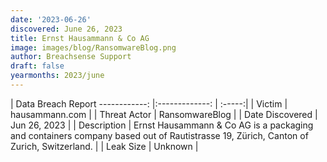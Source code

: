 ```yaml
---
date: '2023-06-26'
discovered: June 26, 2023
title: Ernst Hausammann & Co AG
image: images/blog/RansomwareBlog.png
author: Breachsense Support
draft: false
yearmonths: 2023/june
---
```



| Data Breach Report
------------:     |:-------------:    | :-----:|
| Victim      | hausammann.com      | 
| Threat Actor      | RansomwareBlog      | 
| Date Discovered      | Jun 26, 2023      | 
| Description      | Ernst Hausammann & Co AG is a packaging and containers company based out of Rautistrasse 19, Zürich, Canton of Zurich, Switzerland.      | 
| Leak Size      | Unknown      | 

